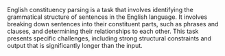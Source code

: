 English constituency parsing is a task that involves identifying the grammatical structure of sentences in the English language. It involves breaking down sentences into their constituent parts, such as phrases and clauses, and determining their relationships to each other. This task presents specific challenges, including strong structural constraints and output that is significantly longer than the input.